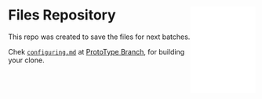 <img align="right" height="177px" src="assets/icon.svg" /> Files Repository
====
This repo was created to save the files for next batches.<br/>

Chek [`configuring.md`](https://github.com/eliasfaisal/FilesRepo/blob/main/configuring.md) at [ProtoType Branch](https://github.com/eliasfaisal/FilesRepo/tree/prototype), for building your clone.
<br/><br/>
